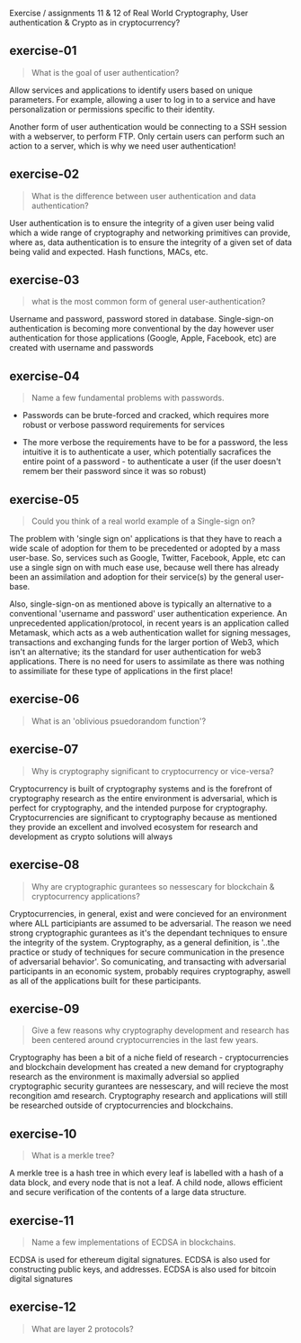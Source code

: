 Exercise / assignments 11 & 12 of Real World Cryptography, User authentication & Crypto as in cryptocurrency?


## exercise-01

> What is the goal of user authentication?

Allow services and applications to identify users based on unique parameters. For example, allowing a user to log in to a service and have personalization or permissions specific to their identity.

Another form of user authentication would be connecting to a SSH session with a webserver, to perform FTP. Only certain users can perform such an action to a server, which is why we need user authentication!

## exercise-02

> What is the difference between user authentication and data authentication?


User authentication is to ensure the integrity of a given user being
valid which a wide range of cryptography and networking primitives can provide, where as, data authentication is to ensure the integrity of a given set of data being  valid and expected. Hash functions, MACs, etc.


## exercise-03

> what is the most common form of general user-authentication?

Username and password, password stored in database. Single-sign-on authentication is becoming more conventional by the day however user authentication for those applications (Google, Apple, Facebook, etc) are created with username and passwords

## exercise-04

> Name a few fundamental problems with passwords.

- Passwords can be brute-forced and cracked, which requires more robust or verbose password requirements for services

- The more verbose the requirements have to be for a password, the less intuitive it is to authenticate a user, which potentially sacrafices the entire point of a password - to authenticate a user (if the user doesn't remem ber their password since it was so robust)
## exercise-05

> Could you think of a real world example of a Single-sign on?

The problem with 'single sign on' applications is that they have to reach a wide scale of adoption for them to be precedented or adopted by a mass user-base. So, services such as Google, Twitter, Facebook, Apple, etc can use a single sign on with much ease use, because well there has already been an assimilation and adoption for their service(s) by the general user-base.

Also, single-sign-on as mentioned above is typically an alternative to a conventional 'username and password' user authentication experience. An unprecedented application/protocol, in recent years is an application called Metamask, which acts as a web authentication wallet for signing messages, transactions and exchanging funds for the larger portion of Web3, which isn't an alternative; its the standard for user authentication for web3 applications. There is no need for users to assimilate as there was nothing to assimiliate for these type of applications in the first place!


## exercise-06

> What is an 'oblivious psuedorandom function'?



## exercise-07

> Why is cryptography significant to cryptocurrency or vice-versa?


Cryptocurrency is built of cryptography systems and is the forefront of cryptography research as the entire environment is adversarial, which is perfect for cryptography, and the intended purpose for cryptography. Cryptocurrencies are significant to cryptography because as mentioned they provide an excellent and involved ecosystem for research and development as crypto solutions will always 


## exercise-08

> Why are cryptographic gurantees so nessescary for blockchain & cryptocurrency applications?

Cryptocurrencies, in general, exist and were concieved for an environment where ALL participiants are assumed to be adversarial. The reason we need strong cryptographic gurantees as it's the dependant techniques to ensure the integrity of the system. Cryptography, as a general definition, is 
'..the practice or study of techniques for secure communication in the presence of adversarial behavior'. So comunicating, and transacting with adversarial participants in an economic system, probably requires cryptography, aswell as all of the applications built for these participants. 

## exercise-09

> Give a few reasons why cryptography development and research has been centered around cryptocurrencies in the last few years.

Cryptography has been a bit of a niche field of research - cryptocurrencies and blockchain development has created a new demand for cryptography research as the environment is maximally adversial so applied cryptographic security gurantees are nessescary, and will recieve the most recongition amd research. Cryptography research and applications will still be researched outside of cryptocurrencies and blockchains.

## exercise-10

> What is a merkle tree?

A merkle tree is a hash tree in which every leaf is labelled with a hash of a data block, and every node that is not a leaf. A child node, allows efficient and secure verification of the contents of a large data structure.

## exercise-11 

> Name a few implementations of ECDSA in blockchains.

ECDSA is used for ethereum digital signatures.
ECDSA is also used for constructing public keys, and addresses.
ECDSA is also used for bitcoin digital signatures


## exercise-12

> What are layer 2 protocols?
